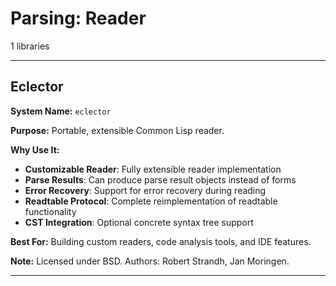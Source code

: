 # Parsing: Reader

1 libraries

---

## Eclector

**System Name:** `eclector`

**Purpose:** Portable, extensible Common Lisp reader.

**Why Use It:**
- **Customizable Reader**: Fully extensible reader implementation
- **Parse Results**: Can produce parse result objects instead of forms
- **Error Recovery**: Support for error recovery during reading
- **Readtable Protocol**: Complete reimplementation of readtable functionality
- **CST Integration**: Optional concrete syntax tree support

**Best For:** Building custom readers, code analysis tools, and IDE features.

**Note:** Licensed under BSD. Authors: Robert Strandh, Jan Moringen.

---


